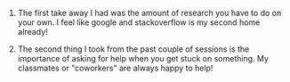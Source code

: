 1. The first take away I had was the amount of research you have to do on your own. I feel like google and stackoverflow is my second home already!

2. The second thing I took from the past couple of sessions is the importance of asking for help when you get stuck on something. My classmates or "coworkers" are always happy to help!
